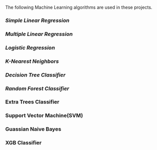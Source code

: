 The following Machine Learning algorithms are used in these projects.
### *Simple Linear Regression*
### *Multiple Linear Regression*
### *Logistic Regression*
### *K-Nearest Neighbors*
### *Decision Tree Classifier*
### *Random Forest Classifier*
### **Extra Trees Classifier**
### **Support Vector Machine(SVM)**
### **Guassian Naive Bayes**
### **XGB Classifier**

